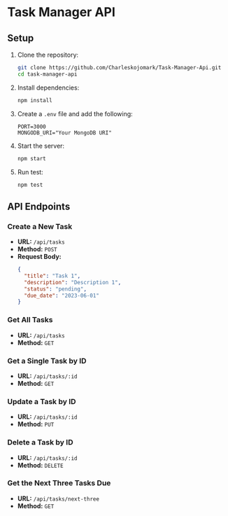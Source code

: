 # Task Manager API

## Setup

1. Clone the repository:
    ```sh
    git clone https://github.com/Charleskojomark/Task-Manager-Api.git
    cd task-manager-api
    ```

2. Install dependencies:
    ```sh
    npm install
    ```

3. Create a `.env` file and add the following:
    ```env
    PORT=3000
    MONGODB_URI="Your MongoDB URI"
    ```

4. Start the server:
    ```sh
    npm start
    ```
5. Run test:
    ```sh
    npm test
    ```

## API Endpoints

### Create a New Task
- **URL:** `/api/tasks`
- **Method:** `POST`
- **Request Body:**
  ```json
  {
    "title": "Task 1",
    "description": "Description 1",
    "status": "pending",
    "due_date": "2023-06-01"
  }
  ```

### Get All Tasks
- **URL:** `/api/tasks`
- **Method:** `GET`

### Get a Single Task by ID
- **URL:** `/api/tasks/:id`
- **Method:** `GET`

### Update a Task by ID
- **URL:** `/api/tasks/:id`
- **Method:** `PUT`

### Delete a Task by ID
- **URL:** `/api/tasks/:id`
- **Method:** `DELETE`

### Get the Next Three Tasks Due
- **URL:** `/api/tasks/next-three`
- **Method:** `GET`

